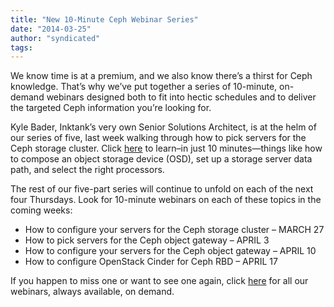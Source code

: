 ```yaml
---
title: "New 10-Minute Ceph Webinar Series"
date: "2014-03-25"
author: "syndicated"
tags: 
---
```


We know time is at a premium, and we also know there’s a thirst for Ceph knowledge. That’s why we’ve put together a series of 10-minute, on-demand webinars designed both to fit into hectic schedules and to deliver the targeted Ceph information you’re looking for.

Kyle Bader, Inktank’s very own Senior Solutions Architect, is at the helm of our series of five, last week walking through how to pick servers for the Ceph storage cluster. Click [here](http://www.inktank.com/webinars/?commid=105671) to learn–in just 10 minutes—things like how to compose an object storage device (OSD), set up a storage server data path, and select the right processors.

The rest of our five-part series will continue to unfold on each of the next four Thursdays. Look for 10-minute webinars on each of these topics in the coming weeks:

- How to configure your servers for the Ceph storage cluster – MARCH 27
- How to pick servers for the Ceph object gateway – APRIL 3
- How to configure your servers for the Ceph object gateway – APRIL 10
- How to configure OpenStack Cinder for Ceph RBD – APRIL 17

If you happen to miss one or want to see one again, click [here](http://www.inktank.com/webinars/) for all our webinars, always available, on demand.


